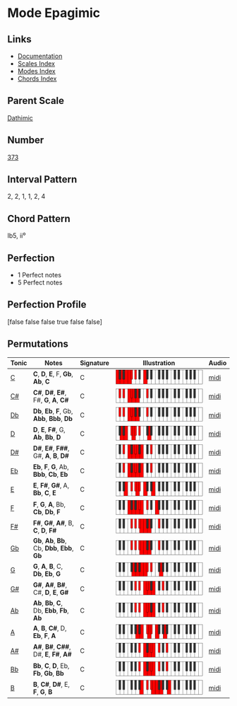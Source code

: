 # Mode Epagimic

## Links

- [Documentation](README.md)
- [Scales Index](Scales.md)
- [Modes Index](Modes.md)
- [Chords Index](Chords.md)

## Parent Scale

[Dathimic](ScaleDathimic.md)

## Number

[373](https://ianring.com/musictheory/scales/373)

## Interval Pattern

2, 2, 1, 1, 2, 4

## Chord Pattern

Ib5, ii⁰

## Perfection

- 1 Perfect notes
- 5 Perfect notes

## Perfection Profile

[false false false true false false]

## Permutations

| Tonic | Notes | Signature | Illustration | Audio |
|-------|-------|-----------|--------------|-------|
| [C](ModeCNaturalEpagimic.md) | **C**, **D**, **E**, F, **Gb**, **Ab**, **C** | C | ![CNaturalEpagimic](ModeCNaturalEpagimic.png) | [midi](https://github.com/edipermadi/music/blob/main/docs/ModeCNaturalEpagimic.mid?raw=true) |
| [C#](ModeCSharpEpagimic.md) | **C#**, **D#**, **E#**, F#, **G**, **A**, **C#** | C | ![CSharpEpagimic](ModeCSharpEpagimic.png) | [midi](https://github.com/edipermadi/music/blob/main/docs/ModeCSharpEpagimic.mid?raw=true) |
| [Db](ModeDFlatEpagimic.md) | **Db**, **Eb**, **F**, Gb, **Abb**, **Bbb**, **Db** | C | ![DFlatEpagimic](ModeDFlatEpagimic.png) | [midi](https://github.com/edipermadi/music/blob/main/docs/ModeDFlatEpagimic.mid?raw=true) |
| [D](ModeDNaturalEpagimic.md) | **D**, **E**, **F#**, G, **Ab**, **Bb**, **D** | C | ![DNaturalEpagimic](ModeDNaturalEpagimic.png) | [midi](https://github.com/edipermadi/music/blob/main/docs/ModeDNaturalEpagimic.mid?raw=true) |
| [D#](ModeDSharpEpagimic.md) | **D#**, **E#**, **F##**, G#, **A**, **B**, **D#** | C | ![DSharpEpagimic](ModeDSharpEpagimic.png) | [midi](https://github.com/edipermadi/music/blob/main/docs/ModeDSharpEpagimic.mid?raw=true) |
| [Eb](ModeEFlatEpagimic.md) | **Eb**, **F**, **G**, Ab, **Bbb**, **Cb**, **Eb** | C | ![EFlatEpagimic](ModeEFlatEpagimic.png) | [midi](https://github.com/edipermadi/music/blob/main/docs/ModeEFlatEpagimic.mid?raw=true) |
| [E](ModeENaturalEpagimic.md) | **E**, **F#**, **G#**, A, **Bb**, **C**, **E** | C | ![ENaturalEpagimic](ModeENaturalEpagimic.png) | [midi](https://github.com/edipermadi/music/blob/main/docs/ModeENaturalEpagimic.mid?raw=true) |
| [F](ModeFNaturalEpagimic.md) | **F**, **G**, **A**, Bb, **Cb**, **Db**, **F** | C | ![FNaturalEpagimic](ModeFNaturalEpagimic.png) | [midi](https://github.com/edipermadi/music/blob/main/docs/ModeFNaturalEpagimic.mid?raw=true) |
| [F#](ModeFSharpEpagimic.md) | **F#**, **G#**, **A#**, B, **C**, **D**, **F#** | C | ![FSharpEpagimic](ModeFSharpEpagimic.png) | [midi](https://github.com/edipermadi/music/blob/main/docs/ModeFSharpEpagimic.mid?raw=true) |
| [Gb](ModeGFlatEpagimic.md) | **Gb**, **Ab**, **Bb**, Cb, **Dbb**, **Ebb**, **Gb** | C | ![GFlatEpagimic](ModeGFlatEpagimic.png) | [midi](https://github.com/edipermadi/music/blob/main/docs/ModeGFlatEpagimic.mid?raw=true) |
| [G](ModeGNaturalEpagimic.md) | **G**, **A**, **B**, C, **Db**, **Eb**, **G** | C | ![GNaturalEpagimic](ModeGNaturalEpagimic.png) | [midi](https://github.com/edipermadi/music/blob/main/docs/ModeGNaturalEpagimic.mid?raw=true) |
| [G#](ModeGSharpEpagimic.md) | **G#**, **A#**, **B#**, C#, **D**, **E**, **G#** | C | ![GSharpEpagimic](ModeGSharpEpagimic.png) | [midi](https://github.com/edipermadi/music/blob/main/docs/ModeGSharpEpagimic.mid?raw=true) |
| [Ab](ModeAFlatEpagimic.md) | **Ab**, **Bb**, **C**, Db, **Ebb**, **Fb**, **Ab** | C | ![AFlatEpagimic](ModeAFlatEpagimic.png) | [midi](https://github.com/edipermadi/music/blob/main/docs/ModeAFlatEpagimic.mid?raw=true) |
| [A](ModeANaturalEpagimic.md) | **A**, **B**, **C#**, D, **Eb**, **F**, **A** | C | ![ANaturalEpagimic](ModeANaturalEpagimic.png) | [midi](https://github.com/edipermadi/music/blob/main/docs/ModeANaturalEpagimic.mid?raw=true) |
| [A#](ModeASharpEpagimic.md) | **A#**, **B#**, **C##**, D#, **E**, **F#**, **A#** | C | ![ASharpEpagimic](ModeASharpEpagimic.png) | [midi](https://github.com/edipermadi/music/blob/main/docs/ModeASharpEpagimic.mid?raw=true) |
| [Bb](ModeBFlatEpagimic.md) | **Bb**, **C**, **D**, Eb, **Fb**, **Gb**, **Bb** | C | ![BFlatEpagimic](ModeBFlatEpagimic.png) | [midi](https://github.com/edipermadi/music/blob/main/docs/ModeBFlatEpagimic.mid?raw=true) |
| [B](ModeBNaturalEpagimic.md) | **B**, **C#**, **D#**, E, **F**, **G**, **B** | C | ![BNaturalEpagimic](ModeBNaturalEpagimic.png) | [midi](https://github.com/edipermadi/music/blob/main/docs/ModeBNaturalEpagimic.mid?raw=true) |
